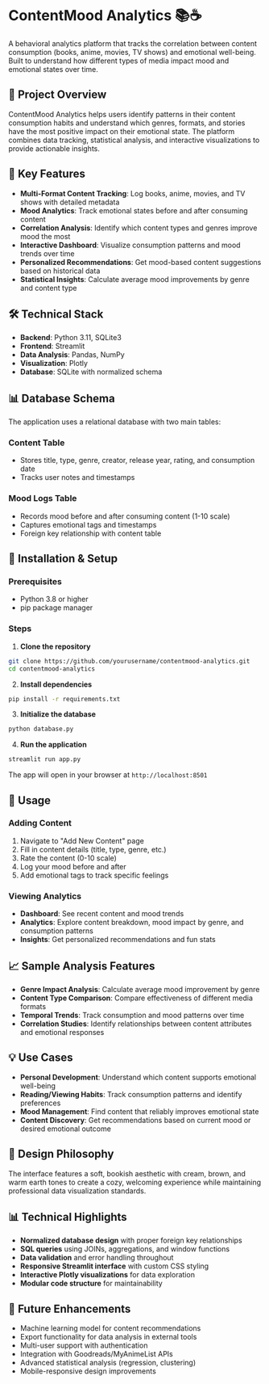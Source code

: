 # ContentMood Analytics 📚☕

A behavioral analytics platform that tracks the correlation between content consumption (books, anime, movies, TV shows) and emotional well-being. Built to understand how different types of media impact mood and emotional states over time.

## 🌟 Project Overview

ContentMood Analytics helps users identify patterns in their content consumption habits and understand which genres, formats, and stories have the most positive impact on their emotional state. The platform combines data tracking, statistical analysis, and interactive visualizations to provide actionable insights.

## 🎯 Key Features

- **Multi-Format Content Tracking**: Log books, anime, movies, and TV shows with detailed metadata
- **Mood Analytics**: Track emotional states before and after consuming content
- **Correlation Analysis**: Identify which content types and genres improve mood the most
- **Interactive Dashboard**: Visualize consumption patterns and mood trends over time
- **Personalized Recommendations**: Get mood-based content suggestions based on historical data
- **Statistical Insights**: Calculate average mood improvements by genre and content type

## 🛠️ Technical Stack

- **Backend**: Python 3.11, SQLite3
- **Frontend**: Streamlit
- **Data Analysis**: Pandas, NumPy
- **Visualization**: Plotly
- **Database**: SQLite with normalized schema

## 📊 Database Schema

The application uses a relational database with two main tables:

### Content Table
- Stores title, type, genre, creator, release year, rating, and consumption date
- Tracks user notes and timestamps

### Mood Logs Table
- Records mood before and after consuming content (1-10 scale)
- Captures emotional tags and timestamps
- Foreign key relationship with content table

## 🚀 Installation & Setup

### Prerequisites
- Python 3.8 or higher
- pip package manager

### Steps

1. **Clone the repository**
```bash
git clone https://github.com/yourusername/contentmood-analytics.git
cd contentmood-analytics
```

2. **Install dependencies**
```bash
pip install -r requirements.txt
```

3. **Initialize the database**
```bash
python database.py
```

4. **Run the application**
```bash
streamlit run app.py
```

The app will open in your browser at `http://localhost:8501`

## 📖 Usage

### Adding Content
1. Navigate to "Add New Content" page
2. Fill in content details (title, type, genre, etc.)
3. Rate the content (0-10 scale)
4. Log your mood before and after
5. Add emotional tags to track specific feelings

### Viewing Analytics
- **Dashboard**: See recent content and mood trends
- **Analytics**: Explore content breakdown, mood impact by genre, and consumption patterns
- **Insights**: Get personalized recommendations and fun stats

## 📈 Sample Analysis Features

- **Genre Impact Analysis**: Calculate average mood improvement by genre
- **Content Type Comparison**: Compare effectiveness of different media formats
- **Temporal Trends**: Track consumption and mood patterns over time
- **Correlation Studies**: Identify relationships between content attributes and emotional responses

## 💡 Use Cases

- **Personal Development**: Understand which content supports emotional well-being
- **Reading/Viewing Habits**: Track consumption patterns and identify preferences
- **Mood Management**: Find content that reliably improves emotional state
- **Content Discovery**: Get recommendations based on current mood or desired emotional outcome

## 🎨 Design Philosophy

The interface features a soft, bookish aesthetic with cream, brown, and warm earth tones to create a cozy, welcoming experience while maintaining professional data visualization standards.

## 📊 Technical Highlights

- **Normalized database design** with proper foreign key relationships
- **SQL queries** using JOINs, aggregations, and window functions
- **Data validation** and error handling throughout
- **Responsive Streamlit interface** with custom CSS styling
- **Interactive Plotly visualizations** for data exploration
- **Modular code structure** for maintainability

## 🚧 Future Enhancements

- Machine learning model for content recommendations
- Export functionality for data analysis in external tools
- Multi-user support with authentication
- Integration with Goodreads/MyAnimeList APIs
- Advanced statistical analysis (regression, clustering)
- Mobile-responsive design improvements

